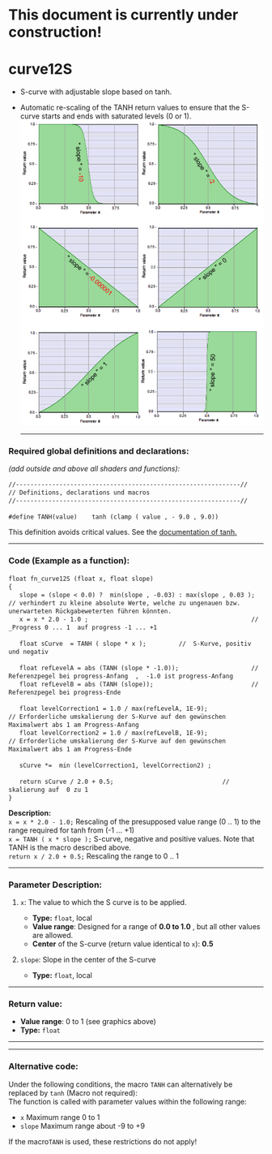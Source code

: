 # This document is currently under construction!

# curve12S 
- S-curve with adjustable slope based on tanh. 
- Automatic re-scaling of the TANH return values to ensure that the S-curve starts and ends with saturated levels (0 or 1).
![](img/curve12S.png)   
  
  ---
    
### Required global definitions and declarations:
*(add outside and above all shaders and functions):*
```` Code
//--------------------------------------------------------------//
// Definitions, declarations und macros
//--------------------------------------------------------------//

#define TANH(value)    tanh (clamp ( value , - 9.0 , 9.0))
````
This definition avoids critical values. See the [documentation of tanh.](../../Basics/Functions/Cg_standard_library/tanh/README.md#critical-parameter-values)  

---
  
### Code (Example as a function):  
```` Code
float fn_curve12S (float x, float slope)
{
   slope = (slope < 0.0) ?  min(slope , -0.03) : max(slope , 0.03 );             // verhindert zu kleine absolute Werte, welche zu ungenauen bzw. unerwarteten Rückgabeweterten führen könnten.
   x = x * 2.0 - 1.0 ;                                             //  _Progress 0 ... 1  auf progress -1 ... +1

   float sCurve  = TANH ( slope * x );         //  S-Kurve, positiv und negativ

   float refLevelA = abs (TANH (slope * -1.0));                    // Referenzpegel bei progress-Anfang  ,  -1.0 ist progress-Anfang
   float refLevelB = abs (TANH (slope));                           // Referenzpegel bei progress-Ende

   float levelCorrection1 = 1.0 / max(refLevelA, 1E-9);                   // Erforderliche umskalierung der S-Kurve auf den gewünschen Maximalwert abs 1 am Progress-Anfang
   float levelCorrection2 = 1.0 / max(refLevelB, 1E-9);                   // Erforderliche umskalierung der S-Kurve auf den gewünschen Maximalwert abs 1 am Progress-Ende

   sCurve *=  min (levelCorrection1, levelCorrection2) ;

   return sCurve / 2.0 + 0.5;                              // skalierung auf  0 zu 1
}
````
**Description:**  
`x = x * 2.0 - 1.0;` Rescaling of the presupposed value range (0 .. 1) to the range required for tanh from (-1 ... +1)  
`x = TANH ( x * slope );` S-curve, negative and positive values.  Note that TANH is the macro described above.  
`return x / 2.0 + 0.5;` Rescaling the range to 0 .. 1

---
  
### Parameter Description:
    
1. `x`: The value to which the S curve is to be applied.
   - **Type:** `float`, local   
   - **Value range**: Designed for a range of **0.0 to 1.0** , but all other values are allowed.
   - **Center** of the S-curve (return value identical to `x`): **0.5**   

2. `slope`: Slope in the center of the S-curve
   - **Type:** `float`, local   
   
---
  
### Return value: 
   - **Value range**: 0 to 1  (see graphics above)
   - **Type:** `float`
   
---
---

### Alternative code:

Under the following conditions, the macro `TANH` can alternatively be replaced by `tanh` (Macro not required):  
   The function is called with parameter values within the following range:  
   - `x` Maximum range 0 to 1  
   - `slope` Maximum range about -9 to +9  
    
If the macro`TANH` is used, these restrictions do not apply!  

